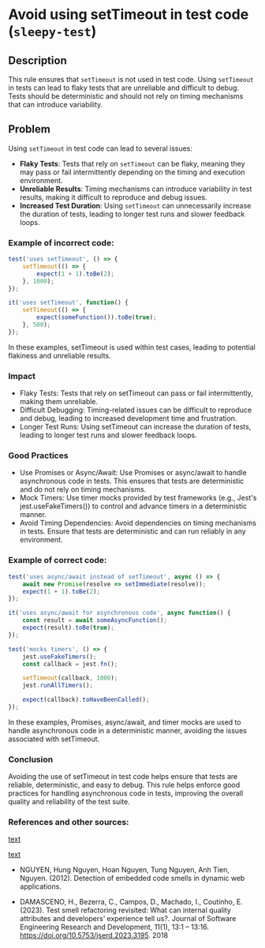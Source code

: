 # Avoid using setTimeout in test code (`sleepy-test`)

## Description

This rule ensures that `setTimeout` is not used in test code. Using `setTimeout` in tests can lead to flaky tests that are unreliable and difficult to debug. Tests should be deterministic and should not rely on timing mechanisms that can introduce variability.

## Problem

Using `setTimeout` in test code can lead to several issues:

- **Flaky Tests**: Tests that rely on `setTimeout` can be flaky, meaning they may pass or fail intermittently depending on the timing and execution environment.
- **Unreliable Results**: Timing mechanisms can introduce variability in test results, making it difficult to reproduce and debug issues.
- **Increased Test Duration**: Using `setTimeout` can unnecessarily increase the duration of tests, leading to longer test runs and slower feedback loops.

### Example of incorrect code:

```javascript
test('uses setTimeout', () => {
    setTimeout(() => {
        expect(1 + 1).toBe(2);
    }, 1000);
});

it('uses setTimeout', function() {
    setTimeout(() => {
        expect(someFunction()).toBe(true);
    }, 500);
});
```

In these examples, setTimeout is used within test cases, leading to potential flakiness and unreliable results.

### Impact

- Flaky Tests: Tests that rely on setTimeout can pass or fail intermittently, making them unreliable.
- Difficult Debugging: Timing-related issues can be difficult to reproduce and debug, leading to increased development time and frustration.
- Longer Test Runs: Using setTimeout can increase the duration of tests, leading to longer test runs and slower feedback loops.

### Good Practices

- Use Promises or Async/Await: Use Promises or async/await to handle asynchronous code in tests. This ensures that tests are deterministic and do not rely on timing mechanisms.
- Mock Timers: Use timer mocks provided by test frameworks (e.g., Jest's jest.useFakeTimers()) to control and advance timers in a deterministic manner.
- Avoid Timing Dependencies: Avoid dependencies on timing mechanisms in tests. Ensure that tests are deterministic and can run reliably in any environment.

### Example of correct code:

```javascript
test('uses async/await instead of setTimeout', async () => {
    await new Promise(resolve => setImmediate(resolve));
    expect(1 + 1).toBe(2);
});

it('uses async/await for asynchronous code', async function() {
    const result = await someAsyncFunction();
    expect(result).toBe(true);
});

test('mocks timers', () => {
    jest.useFakeTimers();
    const callback = jest.fn();

    setTimeout(callback, 1000);
    jest.runAllTimers();

    expect(callback).toHaveBeenCalled();
});
```

In these examples, Promises, async/await, and timer mocks are used to handle asynchronous code in a deterministic manner, avoiding the issues associated with setTimeout.

### Conclusion
Avoiding the use of setTimeout in test code helps ensure that tests are reliable, deterministic, and easy to debug. This rule helps enforce good practices for handling asynchronous code in tests, improving the overall quality and reliability of the test suite.


### References and other sources: 

[text](https://testsmells.org/pages/testsmells.html#SleepyTest)

[text](https://harith-sankalpa.medium.com/wait-do-not-sleep-f916e501878d)

- NGUYEN, Hung Nguyen, Hoan Nguyen, Tung Nguyen, Anh Tien, Nguyen. (2012).
Detection of embedded code smells in dynamic web applications.

- DAMASCENO, H., Bezerra, C., Campos, D., Machado, I., Coutinho, E. (2023).
Test smell refactoring revisited: What can internal quality attributes and developers’
experience tell us?. Journal of Software Engineering Research and Development, 11(1),
13:1 – 13:16. https://doi.org/10.5753/jserd.2023.3195. 2018